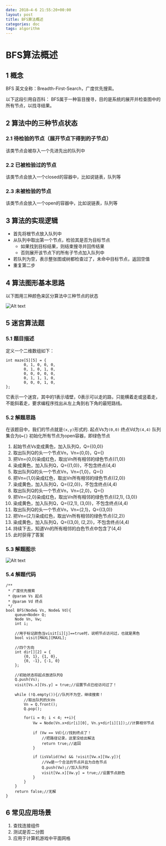 ```yaml
---
date: 2018–4-6 21:55:20+00:00
layout: post
title: BFS算法概述
categories: doc
tags: algorithm
---
```








# BFS算法概述
## 1 概念

BFS 英文全称：Breadth-First-Search，广度优先搜索。

以下这段引用自百科：
BFS属于一种盲目搜寻，目的是系统的展开并检查图中的所有节点，以找寻结果。

## 2 算法中的三种节点状态
### 2.1 待检验的节点（展开节点下得到的子节点） 
该类节点会被存入一个先进先出的队列中
### 2.2 已被检验过的节点
该类节点会放入一个closed的容器中，比如说链表，队列等
### 2.3 未被检验的节点
该类节点会放入一个open的容器中，比如说链表，队列等

## 3 算法的实现逻辑
- 首先将根节点放入队列中
- 从队列中取出第一个节点，检验其是否为目标节点
	- 如果找到目标结果，则结束搜寻并回传结果
	- 否则展开该节点下的所有子节点加入队列中
- 若队列为空，表示整张图或树都检查过了，未命中目标节点，返回空值
- 重复第二步

## 4 算法图形基本思路

以下图用三种颜色来区分算法中三种节点的状态


![Alt text](../image/bfs/bfs_1.jpg)

## 5 迷宫算法题

### 5.1 题目描述
定义一个二维数组如下：
```
int maze[5][5] = {
		0, 1, 0, 0, 0,
		0, 1, 0, 1, 0,
		0, 0, 0, 0, 0,
		0, 1, 1, 1, 0,
		0, 0, 0, 1, 0,
};
```
它表示一个迷宫，其中的1表示墙壁，0表示可以走的路，只能横着走或竖着走，不能斜着走，要求编程序找出从左上角到右下角的最短路线。
### 5.2 解题思路

在该题目中，我们的节点就是`(x,y)`形式的.
起点Vs为`(0,0)`
终点Vd为`(4,4)`
队列集合为`Q={}`
初始化所有节点为open容器，即绿色节点

1. 起始节点Vs变成黄色，加入队列Q，Q={(0,0)}
2. 取出队列Q的头一个节点Vn，Vn={0,0}，Q={}
3. 把Vn={0,0}染成红色，取出Vn所有相邻的绿色节点{(1,0)}
4. 染成黄色，加入队列Q，Q={(1,0)}，不包含终点(4,4)
5. 取出队列Q的头一个节点Vn，Vn={1,0}，Q={}
6. 把Vn={1,0}染成红色，取出Vn所有相邻的绿色节点{(2,0)}
7. 染成黄色，加入队列Q，Q={(2,0)}，不包含终点(4,4)
8. 取出队列Q的头一个节点Vn，Vn={2,0}，Q={}
9. 把Vn={2,0}染成红色，取出Vn所有相邻的绿色节点{(2,1), (3,0)}
10. 染成黄色，加入队列Q，Q={(2,1), (3,0)}，不包含终点(4,4)
11. 取出队列Q的头一个节点Vn，Vn={2,1}，Q={(3,0)}
12. 把Vn={2,1}染成红色，取出Vn所有相邻的绿色节点{(2,2)}
13. 染成黄色，加入队列Q，Q={(3,0), (2,2)}，不包含终点(4,4)
14. 持续下去，知道Vn的所有相邻的白色节点中包含了(4,4)
15. 此时获得了答案

### 5.3 解题图示

![Alt text](../image/bfs/bfs_2.png)


### 5.4 解题代码

```
/**
 * 广度优先搜索
 * @param Vs 起点
 * @param Vd 终点
 */
bool BFS(Node& Vs, Node& Vd){
	queue<Node> Q;
	Node Vn, Vw;
	int i;
 
	//用于标记颜色当visit[i][j]==true时，说明节点访问过，也就是黑色
	bool visit[MAXL][MAXL];
 
	//四个方向
	int dir[][2] = {
		{0, 1}, {1, 0},
		{0, -1}, {-1, 0}
	};
 
	//初始状态将起点放进队列Q
	Q.push(Vs);
	visit[Vs.x][Vs.y] = true;//设置节点已经访问过了！
 
	while (!Q.empty()){//队列不为空，继续搜索！
		//取出队列的头Vn
		Vn = Q.front();
		Q.pop();
 
		for(i = 0; i < 4; ++i){
			Vw = Node(Vn.x+dir[i][0], Vn.y+dir[i][1]);//计算相邻节点
 
			if (Vw == Vd){//找到终点了！
				//把路径记录，这里没给出解法
				return true;//返回
			}
 
			if (isValid(Vw) && !visit[Vw.x][Vw.y]){
				//Vw是一个合法的节点并且为白色节点
				Q.push(Vw);//加入队列Q
				visit[Vw.x][Vw.y] = true;//设置节点颜色
			}
		}
	}
	return false;//无解
}
```

## 6 常见应用场景
1. 查找连接组件
2. 测试是否二分图
3. 应用于计算机游戏中平面网格
